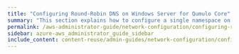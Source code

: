 ```yaml
---
title: "Configuring Round-Robin DNS on Windows Server for Qumulo Core"
summary: "This section explains how to configure a single namespace on your Qumulo cluster to configure round-robin DNS on a domain controller running Windows Server 2008 R2 (or higher)."
permalink: /aws-administrator-guide/network-configuration/configuring-round-robin-dns-windows-server.html
sidebar: azure-aws_administrator_guide_sidebar
include_content: content-reuse/admin-guides/network-configuration/configuring-round-robin-dns-windows-server.md
---
```

